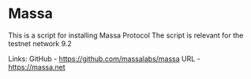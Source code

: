 # Massa
This is a script for installing Massa Protocol
The script is relevant for the testnet network 9.2

Links:
GitHub - https://github.com/massalabs/massa
URL - https://massa.net
